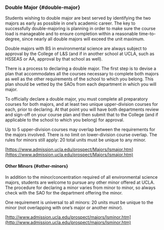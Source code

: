 ### Double Major {#double-major}

Students wishing to double major are best served by identifying the two majors as early as possible in one’s academic career. The key to successfully double-majoring is planning in order to make sure the course load is manageable and to ensure completion within a reasonable time-to-degree, since nearly all double majors will exceed the unit maximum.

Double majors with BS in environmental science are always subject to approval by the College of L&S \(and if in another school at UCLA, such as HSSEAS or AA, approval by that school as well\).

There is a process to declaring a double major. The first step is to devise a plan that accommodates all the courses necessary to complete both majors as well as the other requirements of the school to which you belong. This plan should be vetted by the SAOs from each department in which you will major.

To officially declare a double major, you must complete all preparatory courses for both majors, and at least two unique upper-division courses for each, prior to declaring. At that point you will have both departments review and sign-off on your course plan and then submit that to the College \(and if applicable to the school to which you belong\) for approval.

Up to 5 upper-division courses may overlap between the requirements for the majors involved. There is no limit on lower-division course overlap. The rules for minors still apply: 20 total units must be unique to any minor.

[https://www.admission.ucla.edu/prospect/Majors/lsmajor.htm](https://www.admission.ucla.edu/prospect/Majors/lsmajor.htm)

#### Other Minors {#other-minors}

In addition to the minor/concentration required of all environmental science majors, students are welcome to pursue any other minor offered at UCLA. The procedure for declaring a minor varies from minor to minor, so always check with the SAO for the department offering the minor.

One requirement is universal to all minors: 20 units must be unique to the minor \(not overlapping with one’s major or another minor\).

[http://www.admission.ucla.edu/prospect/majors/lsminor.htm](http://www.admission.ucla.edu/prospect/majors/lsminor.htm)